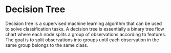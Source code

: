 # Decision Tree

Decision tree is a supervised machine learning algorithm that can be used to solve classification tasks. A decision tree is essentially a binary tree flow chart where each node splits a group of observations according to features. The goal is to split observations into groups until each observation in the same group belongs to the same class.

